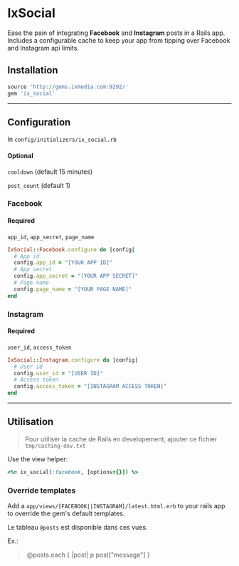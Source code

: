 # IxSocial

Ease the pain of integrating **Facebook** and **Instagram** posts in a Rails app. Includes a configurable cache to keep your app from tipping over Facebook and Instagram
api limits.


## Installation

``` ruby
source 'http://gems.ixmedia.com:9292/'
gem 'ix_social'
```
---------
## Configuration
In `config/initializers/ix_social.rb`

#### Optional
`cooldown` (default 15 minutes)

`post_count` (default 1)

### Facebook

#### Required
`app_id`, `app_secret`, `page_name`

``` ruby
IxSocial::Facebook.configure do |config|
  # App id
  config.app_id = "[YOUR APP ID]"
  # App secret
  config.app_secret = "[YOUR APP SECRET]"
  # Page name
  config.page_name = "[YOUR PAGE NAME]"
end
```

### Instagram

#### Required
`user_id`, `access_token`

``` ruby
IxSocial::Instagram.configure do |config|
  # User id
  config.user_id = "[USER ID]"
  # Access token
  config.access_token = "[INSTAGRAM ACCESS TOKEN]"
end
```
-------
## Utilisation

> Pour utiliser la cache de Rails en developement, ajouter ce fichier `tmp/caching-dev.txt`

Use the view helper:


```ruby
<%= ix_social(:facebook, [options={}]) %>
```

### Override templates

Add a `app/views/[FACEBOOK||INSTAGRAM]/latest.html.erb` to your rails app to override the gem's default templates.

Le tableau `@posts` est disponible dans ces vues.

Ex.:

> @posts.each { |post| p post["message"] }
